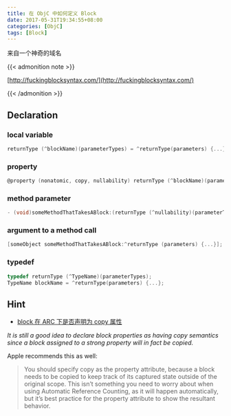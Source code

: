 ```yaml
---
title: 在 ObjC 中如何定义 Block
date: 2017-05-31T19:34:55+08:00
categories: [ObjC]
tags: [Block]
---
```


来自一个神奇的域名

<!--more-->

{{< admonition note >}}

[http://fuckingblocksyntax.com/](http://fuckingblocksyntax.com/)

{{< /admonition >}}

## Declaration

### local variable

``` objectivec
returnType (^blockName)(parameterTypes) = ^returnType(parameters) {...};
```

### property

``` objectivec
@property (nonatomic, copy, nullability) returnType (^blockName)(parameterTypes);
```

### method parameter

``` objectivec
- (void)someMethodThatTakesABlock:(returnType (^nullability)(parameterTypes))blockName;
```

### argument to a method call

``` objectivec
[someObject someMethodThatTakesABlock:^returnType (parameters) {...}];
```

### typedef

``` objectivec
typedef returnType (^TypeName)(parameterTypes);
TypeName blockName = ^returnType(parameters) {...};
```

## Hint
- [block 在 ARC 下是否声明为 copy 属性](https://stackoverflow.com/questions/23334863/should-i-still-copy-block-copy-the-blocks-under-arc)

*It is still a good idea to declare block properties as having copy semantics since a block assigned to a strong property will in fact be copied.*

Apple recommends this as well:
> You should specify copy as the property attribute, because a block needs to be copied to keep track of its captured state outside of the original scope. This isn’t something you need to worry about when using Automatic Reference Counting, as it will happen automatically, but it’s best practice for the property attribute to show the resultant behavior.
